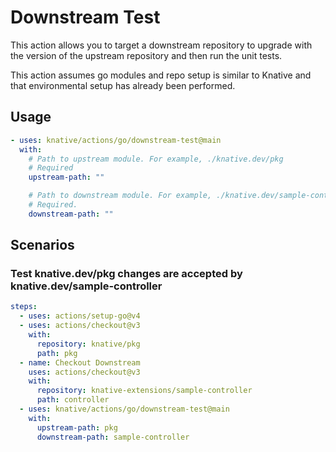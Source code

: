 # Downstream Test

This action allows you to target a downstream repository to upgrade with the
version of the upstream repository and then run the unit tests.

This action assumes go modules and repo setup is similar to Knative and that
environmental setup has already been performed.

## Usage

```yaml
- uses: knative/actions/go/downstream-test@main
  with:
    # Path to upstream module. For example, ./knative.dev/pkg
    # Required
    upstream-path: ""

    # Path to downstream module. For example, ./knative.dev/sample-controller
    # Required.
    downstream-path: ""
```

## Scenarios

### Test knative.dev/pkg changes are accepted by knative.dev/sample-controller

```yaml
steps:
  - uses: actions/setup-go@v4
  - uses: actions/checkout@v3
    with:
      repository: knative/pkg
      path: pkg
  - name: Checkout Downstream
    uses: actions/checkout@v3
    with:
      repository: knative-extensions/sample-controller
      path: controller
  - uses: knative/actions/go/downstream-test@main
    with:
      upstream-path: pkg
      downstream-path: sample-controller
```

